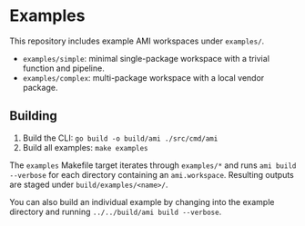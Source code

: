 # Examples

This repository includes example AMI workspaces under `examples/`.

- `examples/simple`: minimal single-package workspace with a trivial function and pipeline.
- `examples/complex`: multi-package workspace with a local vendor package.

## Building

1) Build the CLI: `go build -o build/ami ./src/cmd/ami`
2) Build all examples: `make examples`

The `examples` Makefile target iterates through `examples/*` and runs `ami build --verbose` for each directory containing an `ami.workspace`. Resulting outputs are staged under `build/examples/<name>/`.

You can also build an individual example by changing into the example directory and running `../../build/ami build --verbose`.

